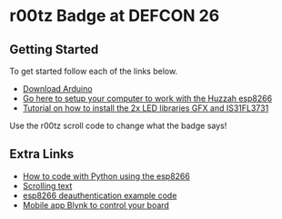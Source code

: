 # r00tz Badge at DEFCON 26

## Getting Started

To get started follow each of the links below.

- [Download Arduino](https://www.arduino.cc/en/Main/Donate) 
- [Go here to setup your computer to work with the Huzzah esp8266](https://learn.adafruit.com/adafruit-feather-huzzah-esp8266/using-arduino-ide)
- [Tutorial on how to install the 2x LED libraries GFX and IS31FL3731](https://learn.adafruit.com/adafruit-15x7-7x15-charlieplex-led-matrix-charliewing-featherwing/overview)

Use the r00tz scroll code to change what the badge says!

## Extra Links

- [How to code with Python using the esp8266](https://learn.adafruit.com/micropython-basics-how-to-load-micropython-on-a-board)
- [Scrolling text](http://prawnhead.com/2017/11/16/displaying-text-on-the-adafruit-charliewing/)
- [esp8266 deauthentication example code](https://github.com/spacehuhn/esp8266_deauther)
- [Mobile app Blynk to control your board](https://www.blynk.cc/)



